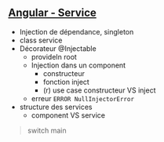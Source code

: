 ## [Angular - Service](https://angular.io/guide/architecture-services)
- Injection de dépendance, singleton
- class service
- Décorateur @Injectable
    - provideIn root
    - Injection dans un component
        - constructeur
        - fonction inject
        - (r) use case constructeur VS inject
    - erreur `ERROR NullInjectorError`
- structure des services
    - component VS service

> switch main

